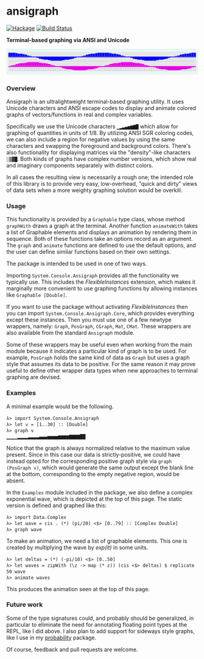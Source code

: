 # ansigraph

[![Hackage](https://img.shields.io/hackage/v/ansigraph.svg)](http://hackage.haskell.org/package/ansigraph)
[![Build Status](https://travis-ci.org/BlackBrane/ansigraph.svg?branch=master)](https://travis-ci.org/BlackBrane/ansigraph)

__Terminal-based graphing via ANSI and Unicode__

<img src="img/wavedemo.gif">

### Overview

Ansigraph is an ultralightweight terminal-based graphing utility. It uses Unicode characters and ANSI escape codes to display and animate colored graphs of vectors/functions in real and complex variables.

Specifically we use the Unicode characters `▁▂▃▄▅▆▇█` which allow for graphing of quantities in units of 1/8. By utilizing ANSI SGR coloring codes, we can also include a region for negative values by using the same characters and swapping the foreground and background colors. There's also functionality for displaying matrices via the "density"-like characters `░▒▓█`. Both kinds of graphs have complex number versions, which show real and imaginary components separately with distinct colors.

In all cases the resulting view is necessarily a rough one; the intended role of this library is to provide very easy, low-overhead, "quick and dirty" views of data sets when a more weighty graphing solution would be overkill.

### Usage

This functionality is provided by a `Graphable` type class, whose method `graphWith` draws a graph at the terminal. Another function `animateWith` takes a list of Graphable elements and displays an animation by rendering them in sequence. Both of these functions take an options record as an argument. The `graph` and `animate` functions are defined to use the default options, and the user can define similar functions based on their own settings.

The package is intended to be used in one of two ways.

Importing `System.Console.Ansigraph` provides all the functionality we typically use. This includes the _FlexibleInstances_ extension, which makes it marginally more convenient to use graphing functions by allowing instances like `Graphable [Double]`.

If you want to use the package without activating _FlexibleInstances_ then you can import `System.Console.Ansigraph.Core`, which provides everything except these instances. Then you must use one of a few newtype wrappers, namely: `Graph`, `PosGraph`, `CGraph`, `Mat`, `CMat`. These wrappers are also available from the standard `Ansigraph` module.

Some of these wrappers may be useful even when working from the main module because it indicates a particular kind of graph is to be used. For example, `PosGraph` holds the same kind of data as `Graph` but uses a graph style that assumes its data to be positive. For the same reason it may prove useful to define other wrapper data types when new approaches to terminal graphing are devised.

### Examples

A minimal example would be the following.

```
λ> import System.Console.Ansigraph
λ> let v = [1..30] :: [Double]
λ> graph v
▁▁▁▁▂▂▂▂▃▃▃▃▄▄▄▅▅▅▅▆▆▆▆▇▇▇▇██

```

Notice that the graph is always normalized relative to the maximum value present.
Since in this case our data is strictly-positive, we could have instead opted for the corresponding
positive graph style via `graph (PosGraph v)`, which would generate the same output except the blank
line at the bottom, corresponding to the empty negative region, would be absent.

In the `Examples` module included in the package, we also define a complex exponential wave,
which is depicted at the top of this page. The static version is defined and graphed like this:

```
λ> import Data.Complex
λ> let wave = cis . (*) (pi/20) <$> [0..79] :: [Complex Double]
λ> graph wave
```
To make an animation, we need a list of graphable elements. This one is created by multiplying the wave by _exp(it)_ in some units.

```
λ> let deltas = (*) (-pi/10) <$> [0..50]
λ> let waves = zipWith (\z -> map (* z)) (cis <$> deltas) $ replicate 50 wave
λ> animate waves
```

This produces the animation seen at the top of this page.

### Future work

Some of the type signatures could, and probably should be generalized, in particular to eliminate the need for annotating floating point types at the REPL, like I did above. I also plan to add support for sideways style graphs, like I use in my [probability](https://github.com/BlackBrane/probability) package.

Of course, feedback and pull requests are welcome.
